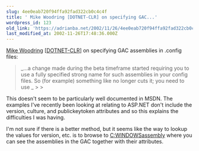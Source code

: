 ```yaml
---
slug: 4ee0eab720f94ffa92fad322cb0c4c4f
title: ' Mike Woodring [DOTNET-CLR] on specifying GAC...'
wordpress_id: 123
old_link: 'https://adrianba.net/2002/11/26/4ee0eab720f94ffa92fad322cb0c4c4f/'
last_modified_at: 2002-11-26T17:48:36.000Z
---
```


[
Mike Woodring](http://discuss.develop.com/archives/wa.exe?A2=ind0211d&L=dotnet-clr&T=0&F=&S=&P=17669)
[[DOTNET-CLR](http://discuss.develop.com/dotnet-clr.html)]
on specifying GAC assemblies in .config files: 


<blockquote>_...a change made during the beta timeframe started requiring
you to use a fully specified strong name for such assemblies in
your config files. So (for example) something like
<channel
type="System.Runtime.Remoting.HttpChannel, System.Runtime.Remoting"
/> no longer cuts it; you need to use <channel
type="System.Runtime.Remoting.HttpChannel, System.Runtime.Remoting,
Version=blah, Culture=neutral, PublicKeyToken=blah"
/>_
> 
> </blockquote>

This doesn't seem to be particularly well documented in MSDN.
The examples I've recently been looking at relating to ASP.NET
don't include the version, culture, and publickeytoken attributes
and so this explains the difficulties I was having.

I'm not sure if there is a better method, but it seems like the
way to lookup the values for version, etc. is to browse to
[C:WINDOWSassembly](file:///c:/windows/assembly) where
you can see the assemblies in the GAC together with their
attributes.
